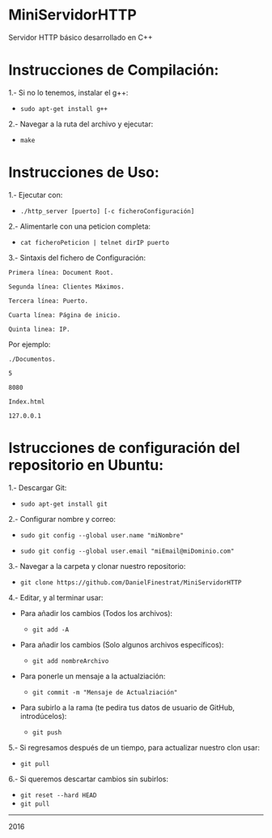 # MiniServidorHTTP

Servidor HTTP básico desarrollado en C++

# Instrucciones de Compilación:

1.- Si no lo tenemos, instalar el g++:

  - ```sudo apt-get install g++```

2.- Navegar a la ruta del archivo y ejecutar:

  - ```make```

# Instrucciones de Uso:

1.- Ejecutar con:

  - ```./http_server [puerto] [-c ficheroConfiguración]```

2.- Alimentarle con una peticion completa:

  - ```cat ficheroPeticion | telnet dirIP puerto```

3.- Sintaxis del fichero de Configuración:

    Primera línea: Document Root.

    Segunda línea: Clientes Máximos.

    Tercera línea: Puerto.

    Cuarta línea: Página de inicio.

    Quinta linea: IP.

Por ejemplo:

    ./Documentos.
    
    5
    
    8080
    
    Index.html
    
    127.0.0.1


# Istrucciones de configuración del repositorio en Ubuntu:

1.- Descargar Git: 

  - ```sudo apt-get install git```

2.- Configurar nombre y correo:

  - ```sudo git config --global user.name "miNombre"```

  - ```sudo git config --global user.email "miEmail@miDominio.com"```

3.- Navegar a la carpeta y clonar nuestro repositorio:

  - ```git clone https://github.com/DanielFinestrat/MiniServidorHTTP```

4.- Editar, y al terminar usar:

- Para añadir los cambios (Todos los archivos):

  - ```git add -A```

- Para añadir los cambios (Solo algunos archivos específicos):

  - ```git add nombreArchivo```

- Para ponerle un mensaje a la actualziación:

  - ```git commit -m "Mensaje de Actualziación"```

- Para subirlo a la rama (te pedira tus datos de usuario de GitHub, introdúcelos):

  - ```git push```

5.- Si regresamos después de un tiempo, para actualizar nuestro clon usar:

  - ```git pull```

6.- Si queremos descartar cambios sin subirlos:

  - ```git reset --hard HEAD```
  - ```git pull```


___
2016
